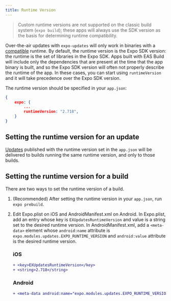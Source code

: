 ```yaml
---
title: Runtime Version
---
```


> Custom runtime versions are not supported on the classic build system (`expo build`); these apps will always use the SDK version as the basis for determining runtime compatibility. 

Over-the-air updates with `expo-updates` will only work in binaries with a [compatible](../workflow/publishing/#what-version-of-the-app-will-my) runtime. By default, the runtime version is the Expo SDK version: the runtime is the set of libraries in the Expo SDK. Apps built with EAS Build will include only the dependencies that are present at the time that the app binary is built, and so the Expo SDK version will often not properly describe the runtime of the app. In these cases, you can start using `runtimeVersion` and it will take precedence over the Expo SDK version.

The runtime version should be specified in your `app.json`:

```json
{
	expo: {
		...
		runtimeVersion: "2.718",
	}
}
```
## Setting the runtime version for an update

[Updates](/workflow/publishing.md#how-to-publish) published with the runtime version set in the `app.json` will be delivered to builds running the same runtime version, and only to those builds.

## Setting the runtime version for a build


There are two ways to set the runtime version of a build.

1. (Recommended) After setting the runtime version in your `app.json`, run `expo prebuild`.
2. Edit Expo.plist on iOS and AndroidManifest.xml on Android. In Expo.plist, add an entry whose key is `EXUpdatesRuntimeVersion` and value is a string set to the desired runtime version. In AndroidManifest.xml, add a `<meta-data>` element whose `android:name` attribute is `expo.modules.updates.EXPO_RUNTIME_VERSION` and `android:value` attribute is the desired runtime version.

	### iOS

	```diff
	+ <key>EXUpdatesRuntimeVersion</key>
    + <string>2.718</string>
	```
	### Android

	```diff
	+ <meta-data android:name="expo.modules.updates.EXPO_RUNTIME_VERSION" android:value="2.718"/>
	```
